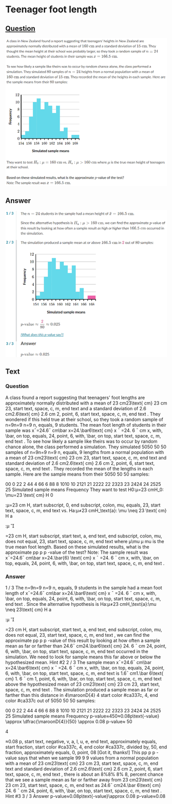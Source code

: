 # Teenager foot length

## [Question](README.md)
![Q](images/ex3_q.png)
## Answer
![A](images/ex3_a.png)

## Text
### Question
A class found a report suggesting that teenagers' foot lengths are approximately normally distributed with a mean of 
23 cm23\text{ cm}
23 cm
23, start text, space, c, m, end text
 and a standard deviation of 
2.6 cm2.6\text{ cm}
2.6 cm
2, point, 6, start text, space, c, m, end text
. They wondered if this held true at their school, so they took a random sample of 
n=9n=9
n=9
n, equals, 9
 students. The mean foot length of students in their sample was 
xˉ=24.6ˉ cm\bar x=24.\bar6\text{ cm}
x
ˉ
=24.
6
ˉ
 cm
x, with, \bar, on top, equals, 24, point, 6, with, \bar, on top, start text, space, c, m, end text
.
To see how likely a sample like theirs was to occur by random chance alone, the class performed a simulation. They simulated 
5050
50
50
 samples of 
n=9n=9
n=9
n, equals, 9
 lengths from a normal population with a mean of 
23 cm23\text{ cm}
23 cm
23, start text, space, c, m, end text
 and standard deviation of 
2.6 cm2.6\text{ cm}
2.6 cm
2, point, 6, start text, space, c, m, end text
. They recorded the mean of the lengths in each sample. Here are the sample means from their 
5050
50
50
 samples:



00
0
22
2
44
4
66
6
88
8
1010
10
2121
21
2222
22
2323
23
2424
24
2525
25
Simulated sample means
Frequency
They want to test 
H0:μ=23 cmH_0: \mu=23 \text{ cm}
H
0
​

:μ=23 cm
H, start subscript, 0, end subscript, colon, mu, equals, 23, start text, space, c, m, end text
 vs. 
Ha:μ≠23 cmH_\text{a}: \mu \neq 23 \text{ cm}
H
a
​

:μ

​

=23 cm
H, start subscript, start text, a, end text, end subscript, colon, mu, does not equal, 23, start text, space, c, m, end text
 where 
μ\mu
μ
mu
 is the true mean foot length.
Based on these simulated results, what is the approximate 
pp
p
p
-value of the test?
Note: The sample result was 
xˉ=24.6ˉ cm\bar x=24.\bar{6} \text{ cm}
x
ˉ
=24.
6
ˉ
 cm
x, with, \bar, on top, equals, 24, point, 6, with, \bar, on top, start text, space, c, m, end text
.

### Answer
1 / 3
The 
n=9n=9
n=9
n, equals, 9
 students in the sample had a mean foot length of 
xˉ=24.6ˉ cm\bar x=24.\bar6\text{ cm}
x
ˉ
=24.
6
ˉ
 cm
x, with, \bar, on top, equals, 24, point, 6, with, \bar, on top, start text, space, c, m, end text
.
Since the alternative hypothesis is 
Ha:μ≠23 cmH_\text{a}:\mu \neq 23\text{ cm}
H
a
​

:μ

​

=23 cm
H, start subscript, start text, a, end text, end subscript, colon, mu, does not equal, 23, start text, space, c, m, end text
, we can find the approximate 
pp
p
p
-value of this result by looking at how often a sample mean as far or farther than 
24.6ˉ cm24.\bar6\text{ cm}
24.
6
ˉ
 cm
24, point, 6, with, \bar, on top, start text, space, c, m, end text
 occurred in the simulation. We need to look for sample means this far above or below the hypothesized mean.
Hint #2
2 / 3
The sample mean 
xˉ=24.6ˉ cm\bar x=24.\bar6\text{ cm}
x
ˉ
=24.
6
ˉ
 cm
x, with, \bar, on top, equals, 24, point, 6, with, \bar, on top, start text, space, c, m, end text
 is 
1.6ˉ cm1.\bar 6\text{ cm}
1.
6
ˉ
 cm
1, point, 6, with, \bar, on top, start text, space, c, m, end text
 above the hypothesized mean of 
23 cm23\text{ cm}
23 cm
23, start text, space, c, m, end text
. The simulation produced a sample mean as far or farther than this distance in 
4\maroonD{4}
4
start color #ca337c, 4, end color #ca337c
 out of 
5050
50
50
 samples:



00
0
22
2
44
4
66
6
88
8
1010
10
2121
21
2222
22
2323
23
2424
24
2525
25
Simulated sample means
Frequency
p-value≈450≈0.08p\text{-value} \approx \dfrac{\maroonD{4}}{50} \approx 0.08
p-value≈
50

4
​

≈0.08
p, start text, negative, v, a, l, u, e, end text, approximately equals, start fraction, start color #ca337c, 4, end color #ca337c, divided by, 50, end fraction, approximately equals, 0, point, 08
[Got it, thanks!]
This 
pp
p
p
-value says that when we sample 
99
9
9
 values from a normal population with a mean of 
23 cm23\text{ cm}
23 cm
23, start text, space, c, m, end text
 and standard deviation of 
2.6 cm2.6\text{ cm}
2.6 cm
2, point, 6, start text, space, c, m, end text
, there is about an 
8%8\%
8%
8, percent
 chance that we see a sample mean as far or farther away from 
23 cm23\text{ cm}
23 cm
23, start text, space, c, m, end text
 as 
24.6ˉ cm24.\bar 6\text{ cm}
24.
6
ˉ
 cm
24, point, 6, with, \bar, on top, start text, space, c, m, end text
.
Hint #3
3 / 3
Answer
p-value≈0.08p\text{-value}\approx 0.08
p-value≈0.08
